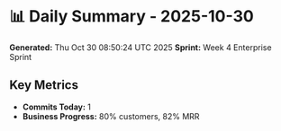 # 📊 Daily Summary - 2025-10-30
**Generated:** Thu Oct 30 08:50:24 UTC 2025
**Sprint:** Week 4 Enterprise Sprint

## Key Metrics
- **Commits Today:** 1
- **Business Progress:** 80% customers, 82% MRR
